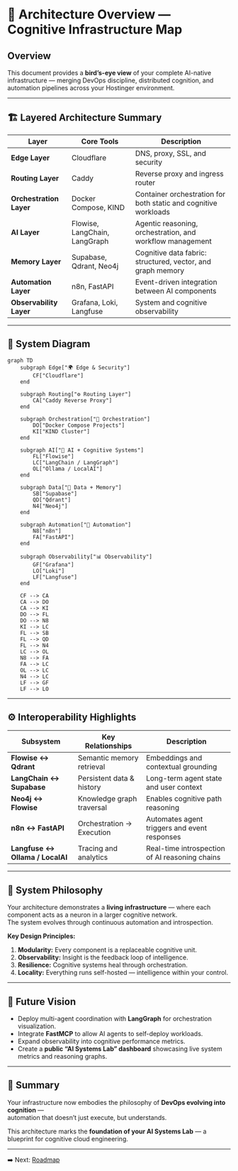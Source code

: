 # 🧩 Architecture Overview — Cognitive Infrastructure Map

## Overview

This document provides a **bird’s-eye view** of your complete AI-native infrastructure — merging DevOps discipline, distributed cognition, and automation pipelines across your Hostinger environment.

---

## 🏗️ Layered Architecture Summary

| Layer | Core Tools | Description |
|--------|-------------|-------------|
| **Edge Layer** | Cloudflare | DNS, proxy, SSL, and security |
| **Routing Layer** | Caddy | Reverse proxy and ingress router |
| **Orchestration Layer** | Docker Compose, KIND | Container orchestration for both static and cognitive workloads |
| **AI Layer** | Flowise, LangChain, LangGraph | Agentic reasoning, orchestration, and workflow management |
| **Memory Layer** | Supabase, Qdrant, Neo4j | Cognitive data fabric: structured, vector, and graph memory |
| **Automation Layer** | n8n, FastAPI | Event-driven integration between AI components |
| **Observability Layer** | Grafana, Loki, Langfuse | System and cognitive observability |

---

## 🧠 System Diagram

```mermaid
graph TD
    subgraph Edge["🌍 Edge & Security"]
        CF["Cloudflare"]
    end

    subgraph Routing["⚙️ Routing Layer"]
        CA["Caddy Reverse Proxy"]
    end

    subgraph Orchestration["🐳 Orchestration"]
        DO["Docker Compose Projects"]
        KI["KIND Cluster"]
    end

    subgraph AI["🧠 AI + Cognitive Systems"]
        FL["Flowise"]
        LC["LangChain / LangGraph"]
        OL["Ollama / LocalAI"]
    end

    subgraph Data["💾 Data + Memory"]
        SB["Supabase"]
        QD["Qdrant"]
        N4["Neo4j"]
    end

    subgraph Automation["🔁 Automation"]
        N8["n8n"]
        FA["FastAPI"]
    end

    subgraph Observability["📊 Observability"]
        GF["Grafana"]
        LO["Loki"]
        LF["Langfuse"]
    end

    CF --> CA
    CA --> DO
    CA --> KI
    DO --> FL
    DO --> N8
    KI --> LC
    FL --> SB
    FL --> QD
    FL --> N4
    LC --> OL
    N8 --> FA
    FA --> LC
    OL --> LC
    N4 --> LC
    LF --> GF
    LF --> LO
```

---

## ⚙️ Interoperability Highlights

| Subsystem | Key Relationships | Description |
|------------|-------------------|-------------|
| **Flowise ↔ Qdrant** | Semantic memory retrieval | Embeddings and contextual grounding |
| **LangChain ↔ Supabase** | Persistent data & history | Long-term agent state and user context |
| **Neo4j ↔ Flowise** | Knowledge graph traversal | Enables cognitive path reasoning |
| **n8n ↔ FastAPI** | Orchestration → Execution | Automates agent triggers and event responses |
| **Langfuse ↔ Ollama / LocalAI** | Tracing and analytics | Real-time introspection of AI reasoning chains |

---

## 🚀 System Philosophy

Your architecture demonstrates a **living infrastructure** — where each component acts as a neuron in a larger cognitive network.  
The system evolves through continuous automation and introspection.

**Key Design Principles:**

1. **Modularity:** Every component is a replaceable cognitive unit.  
2. **Observability:** Insight is the feedback loop of intelligence.  
3. **Resilience:** Cognitive systems heal through orchestration.  
4. **Locality:** Everything runs self-hosted — intelligence within your control.

---

## 🔮 Future Vision

- Deploy multi-agent coordination with **LangGraph** for orchestration visualization.  
- Integrate **FastMCP** to allow AI agents to self-deploy workloads.  
- Expand observability into cognitive performance metrics.  
- Create a **public “AI Systems Lab” dashboard** showcasing live system metrics and reasoning graphs.

---

## 🧭 Summary

Your infrastructure now embodies the philosophy of **DevOps evolving into cognition** —  
automation that doesn’t just execute, but understands.  

This architecture marks the **foundation of your AI Systems Lab** — a blueprint for cognitive cloud engineering.

---

➡️ Next: [Roadmap](./99_roadmap.md)

